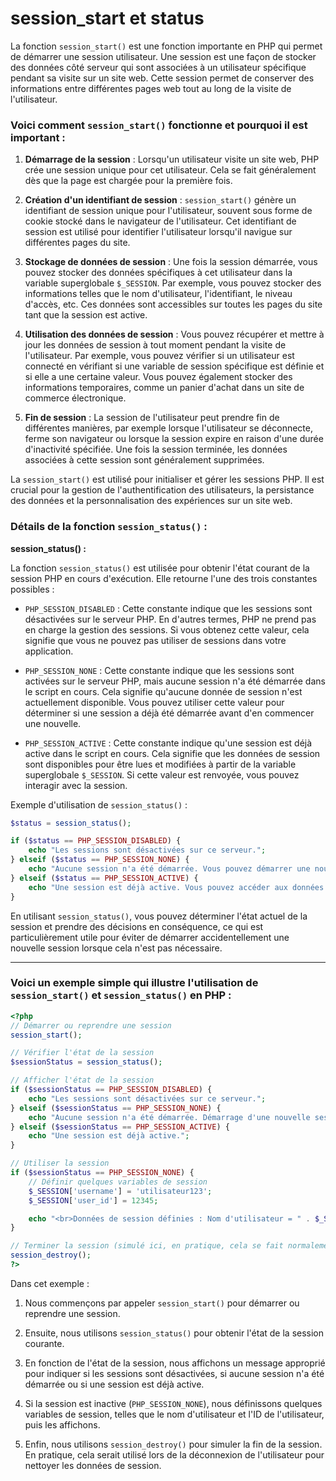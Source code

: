 # session_start et status

La fonction `session_start()` est une fonction importante en PHP qui permet de démarrer une session utilisateur. Une session est une façon de stocker des données côté serveur qui sont associées à un utilisateur spécifique pendant sa visite sur un site web. Cette session permet de conserver des informations entre différentes pages web tout au long de la visite de l'utilisateur.

### Voici comment `session_start()` fonctionne et pourquoi il est important :

1. **Démarrage de la session** : Lorsqu'un utilisateur visite un site web, PHP crée une session unique pour cet utilisateur. Cela se fait généralement dès que la page est chargée pour la première fois.

2. **Création d'un identifiant de session** : `session_start()` génère un identifiant de session unique pour l'utilisateur, souvent sous forme de cookie stocké dans le navigateur de l'utilisateur. Cet identifiant de session est utilisé pour identifier l'utilisateur lorsqu'il navigue sur différentes pages du site.

3. **Stockage de données de session** : Une fois la session démarrée, vous pouvez stocker des données spécifiques à cet utilisateur dans la variable superglobale `$_SESSION`. Par exemple, vous pouvez stocker des informations telles que le nom d'utilisateur, l'identifiant, le niveau d'accès, etc. Ces données sont accessibles sur toutes les pages du site tant que la session est active.

4. **Utilisation des données de session** : Vous pouvez récupérer et mettre à jour les données de session à tout moment pendant la visite de l'utilisateur. Par exemple, vous pouvez vérifier si un utilisateur est connecté en vérifiant si une variable de session spécifique est définie et si elle a une certaine valeur. Vous pouvez également stocker des informations temporaires, comme un panier d'achat dans un site de commerce électronique.

5. **Fin de session** : La session de l'utilisateur peut prendre fin de différentes manières, par exemple lorsque l'utilisateur se déconnecte, ferme son navigateur ou lorsque la session expire en raison d'une durée d'inactivité spécifiée. Une fois la session terminée, les données associées à cette session sont généralement supprimées.

La `session_start()` est utilisé pour initialiser et gérer les sessions PHP. Il est crucial pour la gestion de l'authentification des utilisateurs, la persistance des données et la personnalisation des expériences sur un site web.



### Détails de la fonction `session_status()` :

**session_status() :**

La fonction `session_status()` est utilisée pour obtenir l'état courant de la session PHP en cours d'exécution. Elle retourne l'une des trois constantes possibles :

- `PHP_SESSION_DISABLED` : Cette constante indique que les sessions sont désactivées sur le serveur PHP. En d'autres termes, PHP ne prend pas en charge la gestion des sessions. Si vous obtenez cette valeur, cela signifie que vous ne pouvez pas utiliser de sessions dans votre application.

- `PHP_SESSION_NONE` : Cette constante indique que les sessions sont activées sur le serveur PHP, mais aucune session n'a été démarrée dans le script en cours. Cela signifie qu'aucune donnée de session n'est actuellement disponible. Vous pouvez utiliser cette valeur pour déterminer si une session a déjà été démarrée avant d'en commencer une nouvelle.

- `PHP_SESSION_ACTIVE` : Cette constante indique qu'une session est déjà active dans le script en cours. Cela signifie que les données de session sont disponibles pour être lues et modifiées à partir de la variable superglobale `$_SESSION`. Si cette valeur est renvoyée, vous pouvez interagir avec la session.

Exemple d'utilisation de `session_status()` :

```php
$status = session_status();

if ($status == PHP_SESSION_DISABLED) {
    echo "Les sessions sont désactivées sur ce serveur.";
} elseif ($status == PHP_SESSION_NONE) {
    echo "Aucune session n'a été démarrée. Vous pouvez démarrer une nouvelle session.";
} elseif ($status == PHP_SESSION_ACTIVE) {
    echo "Une session est déjà active. Vous pouvez accéder aux données de session.";
}
```

En utilisant `session_status()`, vous pouvez déterminer l'état actuel de la session et prendre des décisions en conséquence, ce qui est particulièrement utile pour éviter de démarrer accidentellement une nouvelle session lorsque cela n'est pas nécessaire.

---
### Voici un exemple simple qui illustre l'utilisation de `session_start()` et `session_status()` en PHP :

```php
<?php
// Démarrer ou reprendre une session
session_start();

// Vérifier l'état de la session
$sessionStatus = session_status();

// Afficher l'état de la session
if ($sessionStatus == PHP_SESSION_DISABLED) {
    echo "Les sessions sont désactivées sur ce serveur.";
} elseif ($sessionStatus == PHP_SESSION_NONE) {
    echo "Aucune session n'a été démarrée. Démarrage d'une nouvelle session...";
} elseif ($sessionStatus == PHP_SESSION_ACTIVE) {
    echo "Une session est déjà active.";
}

// Utiliser la session
if ($sessionStatus == PHP_SESSION_NONE) {
    // Définir quelques variables de session
    $_SESSION['username'] = 'utilisateur123';
    $_SESSION['user_id'] = 12345;

    echo "<br>Données de session définies : Nom d'utilisateur = " . $_SESSION['username'] . ", ID de l'utilisateur = " . $_SESSION['user_id'];
}

// Terminer la session (simulé ici, en pratique, cela se fait normalement lors de la déconnexion)
session_destroy();
?>

```

Dans cet exemple :

1. Nous commençons par appeler `session_start()` pour démarrer ou reprendre une session.

2. Ensuite, nous utilisons `session_status()` pour obtenir l'état de la session courante.

3. En fonction de l'état de la session, nous affichons un message approprié pour indiquer si les sessions sont désactivées, si aucune session n'a été démarrée ou si une session est déjà active.

4. Si la session est inactive (`PHP_SESSION_NONE`), nous définissons quelques variables de session, telles que le nom d'utilisateur et l'ID de l'utilisateur, puis les affichons.

5. Enfin, nous utilisons `session_destroy()` pour simuler la fin de la session. En pratique, cela serait utilisé lors de la déconnexion de l'utilisateur pour nettoyer les données de session.